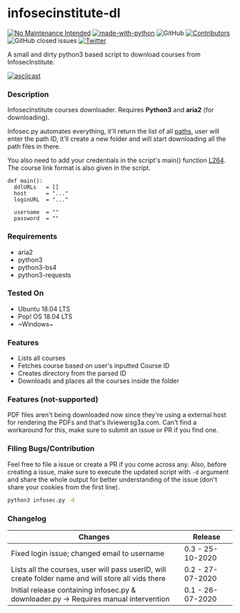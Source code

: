 # infosecinstitute-dl

[![No Maintenance Intended](http://unmaintained.tech/badge.svg)](http://unmaintained.tech/)
[![made-with-python](https://img.shields.io/badge/Made%20with-Python-1f425f.svg)](https://www.python.org/)
![GitHub](https://img.shields.io/github/license/Anon-Exploiter/infosecinstitute-dl)
[![Contributors][contributors-shield]][contributors-url]
![GitHub closed issues](https://img.shields.io/github/issues-closed/Anon-Exploiter/infosecinstitute-dl)
[![Twitter](https://img.shields.io/twitter/url/https/twitter.com/cloudposse.svg?style=social&label=%40syed_umar)](https://twitter.com/syed__umar)

[contributors-shield]: https://img.shields.io/github/contributors/Anon-Exploiter/infosecinstitute-dl.svg?style=flat-square
[contributors-url]: https://github.com/Anon-Exploiter/infosecinstitute-dl/graphs/contributors
[issues-shield]: https://img.shields.io/github/issues/Anon-Exploiter/infosecinstitute-dl.svg?style=flat-square
[issues-url]: https://github.com/Anon-Exploiter/infosecinstitute-dl/issues

A small and dirty python3 based script to download courses from InfosecInstitute.

[![asciicast](https://asciinema.org/a/350800.svg)](https://asciinema.org/a/350800)

### Description

InfosecInstitute courses downloader. Requires **Python3** and **aria2** (for downloading).

Infosec.py automates everything, it'll return the list of all [paths](https://flex.infosecinstitute.com/portal/skills/asset/path), user will enter the path ID, it'll create a new folder and will start downloading all the path files in there. 

You also need to add your credentials in the script's main() function [L264](https://github.com/Anon-Exploiter/infosecinstitute-dl/blob/master/infosec.py#L264). The course link format is also given in the script.

```python3
def main():
  ddlURLs 	= []
  host 		= "..."
  loginURL 	= "..."

  username 	= ""
  password 	= ""
```

### Requirements
- aria2
- python3
- python3-bs4
- python3-requests

### Tested On
- Ubuntu 18.04 LTS
- Pop! OS 18.04 LTS
- ~Windows~

### Features
- Lists all courses
- Fetches course based on user's inputted Course ID
- Creates directory from the parsed ID
- Downloads and places all the courses inside the folder

### Features (not-supported)
PDF files aren't being downloaded now since they're using a external host for rendering the PDFs and that's llviewersg3a.com. Can't find a workaround for this, make sure to submit an issue or PR if you find one. 

### Filing Bugs/Contribution
Feel free to file a issue or create a PR if you come across any. Also, before creating a issue, make sure to execute the updated script with `-d` argument and share the whole output for better understanding of the issue (don't share your cookies from the first line). 
```bash
python3 infosec.py -d 
```

### Changelog
| Changes                                                                                                   | Release                                             |
| --------------------------------------------------------------------------------------------------------- | --------------------------------------------------- |
| Fixed login issue; changed email to username														        | 0.3 - 25-10-2020                                    |
| Lists all the courses, user will pass userID, will create folder name and will store all vids there       | 0.2 - 27-07-2020                                    |
| Initial release containing infosec.py & downloader.py -> Requires manual intervention                     | 0.1 - 26-07-2020                                    |

